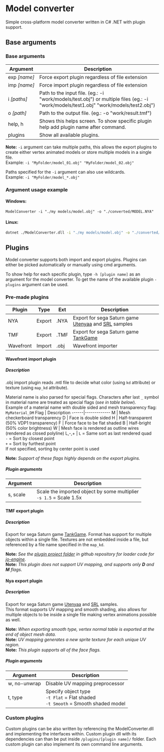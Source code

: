 # Model converter
Simple cross-platform model converter written in C# .NET with plugin support.

## Base arguments
### Base arguments
Argument          | Description
------------------|------------------------------------------------------
exp&#160;*[name]* | Force export plugin regardless of file extension
imp&#160;*[name]* | Force import plugin regardless of file extension
i&#160;*[paths]*  | Path to the input file. (eg.: -i "work/models/test.obj") or multiple files (eg.: -i "work/models/test1.obj" "work/models/test2.obj")
o&#160;*[path]*   | Path to the output file. (eg.: -o "work/result.tmf")
help, h           | Shows this helps screen. To show specific plugin help add plugin name after command.
plugins           | Show all available plugins.

__Note:__ ``-i`` argument can take multiple paths, this allows the export plugins to create either vertex animated models or store multiple models in a single file.  
Example: ``-i "MyFolder/model_01.obj" "MyFolder/model_02.obj"``

Paths specified for the ``-i`` argument can also use wildcards.  
Example: ``-i "MyFolder/model_*.obj"``

### Argument usage example

#### Windows:
```batch
ModelConverter -i "./my models/model.obj" -o "./converted/MODEL.NYA"
```
#### Linux:
```bash
dotnet ./ModelConverter.dll -i "./my models/model.obj" -o "./converted/MODEL.NYA"
```

## Plugins
Model converter supports both import and export plugins. Plugins can either be picked automatically or manually using cmd arguments.

To show help for each specific plugin, type ``-h [plugin name]`` as an argument for the model converter. To get the name of the available plugin ``-plugins`` argument can be used.

### Pre-made plugins
Plugin    | Type   | Ext  | Description
----------|--------|------|--------------
NYA       | Export | .NYA | Export for sega Saturn game [Utenyaa](https://reye.me/?show=Project&Id=utenyaa) and [SRL](https://srl.reye.me/) samples
TMF       | Export | .TMF | Export for sega Saturn game [TankGame](https://reye.me/?show=Project&Id=TankGame)
Wavefront | Import | .obj | Wavefront importer

#### Wavefront import plugin
##### Description
.obj import plugin reads .mtl file to decide what color (using ``kd`` attribute) or texture (using ``map_kd`` attribute).

Material name is also parsed for special flags. Characters after last ``_`` symbol in material name are treated as special flags (*see in table below*).  
Example of a material name with double sided and mesh transparency flag: ``MyMaterial_DM``
Flag  | Description
------|-------------
M     | Mesh checkerboard transparency
D     | Face is double sided
H     | Half-transparent (50% VDP1 transparency)
F     | Force face to be flat shaded
B     | Half-bright (50% color brightness)
W     | Mesh face is rendered as outline wires (rendered as closed polyline)
L,-,+ | ``L`` = Same sort as last rendered quad<br/>``-`` = Sort by closest point<br/>``+`` = Sort by furthest point<br/>If not specified, sorting by center point is used

__Note:__ *Support of these flags highly depends on the export plugins.*

##### Plugin arguments
Argument | Description
---------|------------------------------------------------------
s, scale | Scale the imported object by some multiplier<br/>``-s 1.5`` = Scale 1.5x

#### TMF export plugin
##### Description
Export for sega Saturn game [TankGame](https://reye.me/?show=Project&Id=TankGame). Format has support for multiple objects within a single file. Textures are not embedded inside a file, but referenced by a file name specified in the ``map_kd``.

__Note:__ *See the [plugin project folder](https://github.com/ReyeMe/ModelConverter-linux/tree/main/Plugins/Tmf/saturn/jo-engine) in github repository for loader code for [jo-engine](https://www.jo-engine.org/).*  
__Note:__ *This plugin does not support UV mapping, and supports only **D** and **M** flags.*

#### Nya export plugin
##### Description
Export for sega Saturn game [Utenyaa](https://reye.me/?show=Project&Id=utenyaa) and [SRL](https://srl.reye.me/) samples.  
This format supports UV mapping and smooth shading, also allows for multiple objects to be inside a single file making vertex animations possible as well.

__Note:__ *When exporting smooth type, vertex normal table is exported at the end of object mesh data.*  
__Note:__ *UV mapping generates a new sprite texture for each unique UV region.*  
__Note:__ *This plugin supports all of the face flags.*

##### Plugin arguments
Argument     | Description
-------------|------------------------------------------------------
w, no-unwrap | Disable UV mapping preprocessor
t, type      | Specify object type<br/>``-t Flat`` = Flat shaded<br/>``-t Smooth`` = Smooth shaded model

### Custom plugins
Custom plugins can be also written by referencing the ModelConverter.dll and implementing the interfaces within. Custom plugin dll with its dependencies can than be put inside ``/plugins/[plugin name]/`` folder.
Each custom plugin can also implement its own command line arguments.

